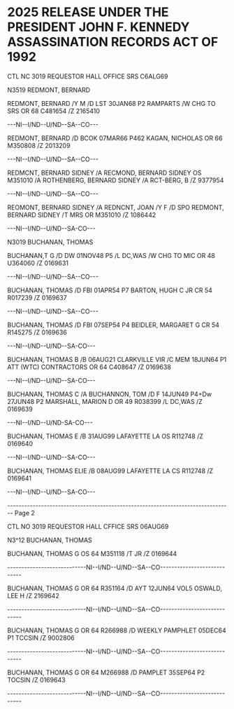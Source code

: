 # 2025 RELEASE UNDER THE PRESIDENT JOHN F. KENNEDY ASSASSINATION RECORDS ACT OF 1992

CTL NC 3019 REQUESTOR HALL OFFICE SRS C6ALG69

N3519 REDMONT, BERNARD

REDMONT, BERNARD
/Y M /D LST 30JAN68 P2 RAMPARTS /W CHG TO SRS OR 68 C481654
/Z 2165410

---NI--I/ND--U/ND--SA--CO---

REDMONT, BERNARD
/D BCOK 07MAR66 P462 KAGAN, NICHOLAS OR 66 M350808
/Z 2013209

---NI--I/ND--U/ND--SA--CO---

REDMCNT, BERNARD SIDNEY
/A RECMOND, BERNARD SIDNEY OS M351010
/A ROTHENBERG, BERNARD SIDNEY
/A RCT-BERG, B
/Z 9377954

---NI--I/ND--U/ND--SA--CO---

REOMONT, BERNARD SIDNEY
/A REDNCNT, JOAN /Y F /D SPO REDMONT, BERNARD SIDNEY /T MRS OR M351010
/Z 1086442

---NI--I/ND--U/ND--SA-CO---

N3019 BUCHANAN, THOMAS

BUCHANAN,T G
/D DW 01NOV48 P5 /L DC,WAS /W CHG TO MIC OR 48 U364060
/Z 0169631

---NI--I/ND--U/ND--SA--CO---

BUCHANAN, THOMAS
/D FBI 01APR54 P7 BARTON, HUGH C JR CR 54 R017239
/Z 0169637

---NI--I/ND--U/ND--SA--CO---

BUCHANAN, THOMAS
/D FBI 07SEP54 P4 BEIDLER, MARGARET G CR 54 R145275
/Z 0169636

---NI--I/ND--U/ND--SA-CO---

BUCHANAN, THOMAS B
/B 06AUG21 CLARKVILLE VIR /C MEM 18JUN64 P1 ATT (WTC) CONTRACTORS OR 64 C408647
/Z 0169638

---NI--I/ND--U/ND--SA-CO---

BUCHANAN, THOMAS C
/A BUCHANNON, TOM /D F 14JUN49 P4+Dw 27JUN48 P2 MARSHALL, MARION D OR 49 R038399
/L DC,WAS
/Z 0169639

---NI--I/ND--U/ND-SA-CO---

BUCHANAN, THOMAS E
/B 31AUG99 LAFAYETTE LA OS R112748
/Z 0169640

---NI--I/ND--U/ND--SA-CO---

BUCHANAN, THOMAS ELIE
/B 08AUG99 LAFAYETTE LA CS R112748
/Z 0169641

---NI--I/ND--U/ND--SA-CO---


-------------------------------------------------------------------------------- Page 2

CTL NO 3019 REQUESTOR HALL CFFICE SRS 06AUG69

N3^12 BUCHANAN, THOMAS

BUCHANAN, THOMAS G OS 64 M351118
/T JR
/Z 0169644

----------------------------NI--I/ND--U/ND--SA--CO----------------------------

BUCHANAN, THOMAS G OR 64 R351164
/D AYT 12JUN64 VOL5 OSWALD, LEE H
/Z 2169642

----------------------------NI--I/ND--U/ND--SA--CO----------------------------

BUCHANAN, THOMAS G OR 64 R266988
/D WEEKLY PAMPHLET 05DEC64 P1 TCCSIN
/Z 9002806

----------------------------NI--I/ND--U/ND--SA--CO----------------------------

BUCHANAN, THOMAS G OR 64 M266988
/D PAMPLET 35SEP64 P2 TOCSIN
/Z 0169643

----------------------------NI--I/ND--U/ND--SA--CO----------------------------

